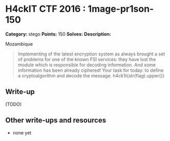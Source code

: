 # H4ckIT CTF 2016 : 1mage-pr1son-150

**Category:** stego
**Points:** 150
**Solves:**
**Description:**

Mozambique

> Implementing of the latest encryption system as always brought a set of problems for one of the known FSI services: they have lost the module which is responsible for decoding information. And some information has been already ciphered! Your task for today: to define a cryptoalgorithm and decode the message.  h4ck1t{str(flag).upper()}

## Write-up

(TODO)

## Other write-ups and resources

* none yet
